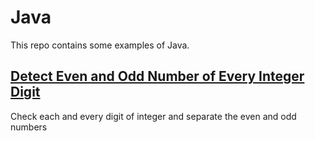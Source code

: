 # Java
This repo contains some examples of Java.

## [Detect Even and Odd Number of Every Integer Digit](detect-event-odd/index.java)
Check each and every digit of integer and separate the even and odd numbers
